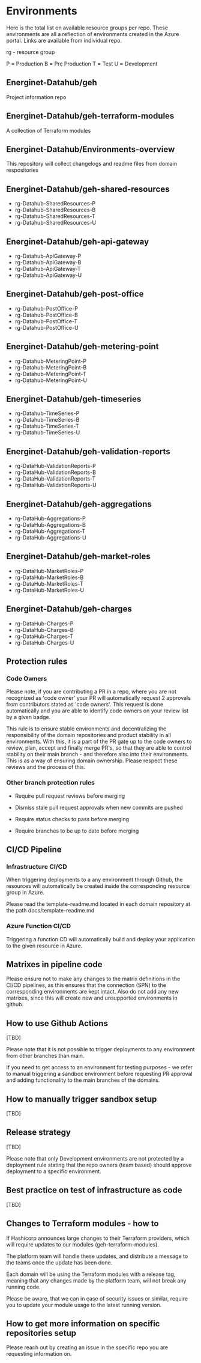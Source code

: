 # Environments

Here is the total list on available resource groups per repo. These environments are all a reflection of environments created in the Azure portal. Links are available from individual repo.

rg - resource group

P = Production
B = Pre Production
T = Test
U = Development

## Energinet-Datahub/geh

Project information repo

## Energinet-Datahub/geh-terraform-modules

 A collection of Terraform modules

## Energinet-Datahub/Environments-overview

This repository will collect changelogs and readme files from domain respositories

## Energinet-Datahub/geh-shared-resources

- rg-Datahub-SharedResources-P
- rg-Datahub-SharedResources-B
- rg-Datahub-SharedResources-T
- rg-Datahub-SharedResources-U

## Energinet-Datahub/geh-api-gateway

- rg-Datahub-ApiGateway-P
- rg-Datahub-ApiGateway-B
- rg-Datahub-ApiGateway-T
- rg-Datahub-ApiGateway-U

## Energinet-Datahub/geh-post-office

- rg-Datahub-PostOffice-P
- rg-Datahub-PostOffice-B
- rg-Datahub-PostOffice-T
- rg-Datahub-PostOffice-U

## Energinet-Datahub/geh-metering-point

- rg-Datahub-MeteringPoint-P
- rg-Datahub-MeteringPoint-B
- rg-Datahub-MeteringPoint-T
- rg-Datahub-MeteringPoint-U

## Energinet-Datahub/geh-timeseries

- rg-Datahub-TimeSeries-P
- rg-Datahub-TimeSeries-B
- rg-Datahub-TimeSeries-T
- rg-Datahub-TimeSeries-U

## Energinet-Datahub/geh-validation-reports

- rg-DataHub-ValidationReports-P
- rg-DataHub-ValidationReports-B
- rg-DataHub-ValidationReports-T
- rg-DataHub-ValidationReports-U

## Energinet-Datahub/geh-aggregations

- rg-DataHub-Aggregations-P
- rg-DataHub-Aggregations-B
- rg-DataHub-Aggregations-T
- rg-DataHub-Aggregations-U

## Energinet-Datahub/geh-market-roles

- rg-DataHub-MarketRoles-P
- rg-DataHub-MarketRoles-B
- rg-DataHub-MarketRoles-T
- rg-DataHub-MarketRoles-U

## Energinet-Datahub/geh-charges

- rg-DataHub-Charges-P
- rg-DataHub-Charges-B
- rg-DataHub-Charges-T
- rg-DataHub-Charges-U

## Protection rules

### Code Owners

 Please note, if you are contributing a PR in a repo, where you are not recognized as 'code owner' your PR will automatically request 2 approvals from contributors stated as 'code owners'. This request is done automatically and you are able to identify code owners on your review list by a given badge.

This rule is to ensure stable environments and decentralizing the responsibility of the domain repositories and product stability in all environments.
With this, it is a part of the PR gate up to the code owners to review, plan, accept and finally merge PR's, so that they are able to control stability on their main branch - and therefore also into their environments. This is as a way of ensuring domain ownership. Please respect these reviews and the process of this.

### Other branch protection rules

- Require pull request reviews before merging

- Dismiss stale pull request approvals when new commits are pushed

- Require status checks to pass before merging

- Require branches to be up to date before merging

## CI/CD Pipeline

### Infrastructure CI/CD

When triggering deployments to a any environment through Github, the resources will automatically be created inside the corresponding resource group in Azure.

Please read the template-readme.md located in each domain repository at the path docs/template-readme.md

### Azure Function CI/CD

Triggering a function CD will automatically build and deploy your application to the given resource in Azure.

## Matrixes in pipeline code

Please ensure not to make any changes to the matrix definitions in the CI/CD pipelines, as this ensures that the connection (SPN) to the corresponding environments are kept intact.
Also do not add any new matrixes, since this will create new and unsupported environments in github.

## How to use Github Actions

[TBD]

Please note that it is not possible to trigger deployments to any environment from other branches than main.

If you need to get access to an environment for testing purposes - we refer to manual triggering a sandbox environment before requesting PR approval and adding functionality to the main branches of the domains.

## How to manually trigger sandbox setup

[TBD]

## Release strategy

[TBD]

Please note that only Development environments are not protected by a deployment rule stating that the repo owners (team based) should approve deployment to a specific environment.

## Best practice on test of infrastructure as code

[TBD]

## Changes to Terraform modules - how to

If Hashicorp announces large changes to their Terraform providers, which will require updates to our modules (geh-terraform-modules).

The platform team will handle these updates, and distribute a message to the teams once the update has been done.

Each domain will be using the Terraform modules with a release tag, meaning that any changes made by the platform team, will not break any running code.

Please be aware, that we can in case of security issues or similar, require you to update your module usage to the latest running version.

## How to get more information on specific repositories setup

Please reach out by creating an issue in the specific repo you are requesting information on.
